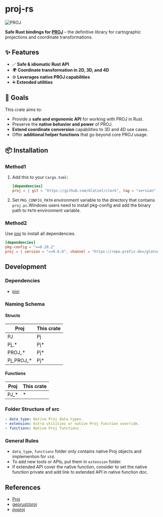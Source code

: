 # proj-rs

![PROJ](https://img.shields.io/badge/Proj-9.6.0-blue?logo=rust)

**Safe Rust bindings for [PROJ](https://proj.org/)** – the definitive library for cartographic projections and coordinate transformations.

## ✨ Features

- ✅ **Safe & idiomatic Rust API**
- 🌍 **Coordinate transformation in 2D, 3D, and 4D**
- ⚙️ **Leverages native PROJ capabilities**
- ➕ **Extended utilities**

## 🎯 Goals

This crate aims to:

- Provide a **safe and ergonomic API** for working with PROJ in Rust.
- Preserve the **native behavior and power** of PROJ.
- **Extend coordinate conversion** capabilities to 3D and 4D use cases.
- Offer **additional helper functions** that go beyond core PROJ usage.

## 📦 Installation

### Method1

1. Add this to your `Cargo.toml`:

    ```toml
    [dependencies]
    proj = { git = "https://github.com/Glatzel/clerk", tag = "version" }
    ```

2. Set `PKG_CONFIG_PATH` environment variable to the directory that contains `proj.pc`.Windows users need to install pkg-config and add the binary path to `PATH` environment variable.

### Method2

Use [pixi](https://github.com/prefix-dev/pixi/?tab=readme-ov-file#installation) to install all dependencies.

```toml
[dependencies]
pkg-config = "==0.29.2"
proj = { version = "==9.6.0", channel = "https://repo.prefix.dev/glatzel" }
```

## Development

### Dependencies

- [pixi](https://github.com/prefix-dev/pixi/?tab=readme-ov-file#installation)

### Naming Schema

#### Structs

| Proj      | This crate |
| --------- | ---------- |
| PJ        | Pj         |
| Pj_*      | Pj*        |
| PROJ_*    | Pj*        |
| Pj_PROJ_* | Pj*        |

#### Functions

| Proj | This crate |
| ---- | ---------- |
| PJ_* | *          |

### Folder Structure of src

```yaml
- data_type: Native Proj data types.
- extension: Extra utilities or native Proj function override.
- functions: Native Proj functions.
```

### General Rules

- `data_type`, `functions` folder only contains native Proj objects and implemention for `std`.
- To add new tools or APIs, put them in `extension` folder.
- If extended API cover the native function, consider to set the native function private and add link to extended API in native function doc.

## References

- [Proj](https://proj.org/en/stable/)
- [georust/proj](https://github.com/georust/proj)
- [pyproj](https://pyproj4.github.io/pyproj/stable/)
